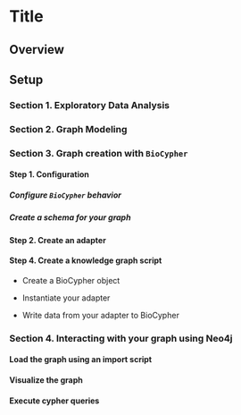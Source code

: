 # Title

## Overview

## Setup

### Section 1. Exploratory Data Analysis

### Section 2. Graph Modeling

### Section 3. Graph creation with `BioCypher`

#### Step 1. Configuration

##### Configure `BioCypher` behavior

##### Create a schema for your graph

#### Step 2. Create an adapter

#### Step 4. Create a knowledge graph script

- Create a BioCypher object


- Instantiate your adapter


- Write data from your adapter to BioCypher
  
### Section 4. Interacting with your graph using Neo4j
#### Load the graph using an import script
#### Visualize the graph
#### Execute cypher queries

